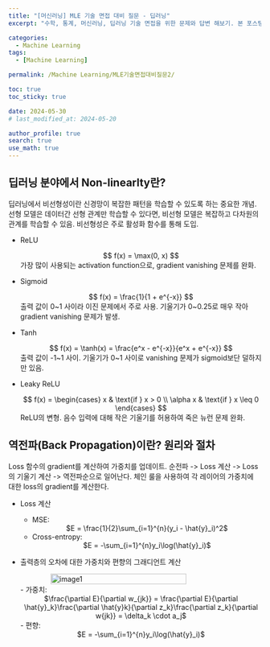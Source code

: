 ```yaml
---
title: "[머신러닝] MLE 기술 면접 대비 질문 - 딥러닝"
excerpt: "수학, 통계, 머신러닝, 딥러닝 기술 면접을 위한 문제와 답변 해보기. 본 포스팅은 개념에 대해 깊이 있게 이해한다기 보다는 폭넓게 아는 것에 중점을 둠." # 주요 내용

categories:
  - Machine Learning
tags:
  - [Machine Learning]

permalink: /Machine Learning/MLE기술면접대비질문2/

toc: true
toc_sticky: true

date: 2024-05-30
# last_modified_at: 2024-05-20

author_profile: true
search: true
use_math: true
---
```


## 딥러닝 분야에서 Non-linearlty란?
딥러닝에서 비선형성이란 신경망이 복잡한 패턴을 학습할 수 있도록 하는 중요한 개념.
선형 모델은 데이터간 선형 관계만 학습할 수 있다면, 비선형 모델은 복잡하고 다차원의 관계를 학습할 수 있음. 비선형성은 주로 활성화 함수를 통해 도입.

- ReLU
  <div align="center">
  $$ f(x) = \max(0, x) $$
  </div>
  가장 많이 사용되는 activation function으로, gradient vanishing 문제를 완화.

- Sigmoid
  <div align="center">
  $$ f(x) = \frac{1}{1 + e^{-x}} $$
  </div>
  출력 값이 0~1 사이라 이진 문제에서 주로 사용. 기울기가 0~0.25로 매우 작아 gradient vanishing 문제가 발생.

- Tanh
  <div align="center">
  $$ f(x) = \tanh(x) = \frac{e^x - e^{-x}}{e^x + e^{-x}} $$
  </div>
  출력 값이 -1~1 사이. 기울기가 0~1 사이로 vanishing 문제가 sigmoid보단 덜하지만 있음.

- Leaky ReLU
  <div align="center">
  $$ f(x) = \begin{cases} x & \text{if } x > 0 \\
  \alpha x & \text{if } x \leq 0
  \end{cases}
  $$
  </div>
  ReLU의 변형. 음수 입력에 대해 작은 기울기를 허용하여 죽은 뉴런 문제 완화.

## 역전파(Back Propagation)이란? 원리와 절차
Loss 함수의 gradient를 계산하여 가중치를 업데이트.
순전파 -> Loss 계산 -> Loss의 기울기 계산 -> 역전파순으로 일어난다.
체인 룰을 사용하여 각 레이어의 가중치에 대한 loss의 gradient를 계산한다.

- Loss 계산
  - MSE: 
    <div align="center">
    $E = \frac{1}{2}\sum_{i=1}^{n}(y_i - \hat{y}_i)^2$
    </div>
  - Cross-entropy:
    <div align="center"> 
    $E = -\sum_{i=1}^{n}y_i\log(\hat{y}_i)$
    </div>

- 출력층의 오차에 대한 가중치와 편향의 그래디언트 계산
  <div style="display: flex; justify-content: space-around;">
      <img src="{{site.url}}/assets/images/posts_img/2024-05-30-1/image1.png" alt="image1" style="width: 75%;"/>
  </div>
  - 가중치: 
    <div align="center">
    $\frac{\partial E}{\partial w_{jk}} = \frac{\partial E}{\partial \hat{y}_k}\frac{\partial \hat{y}k}{\partial z_k}\frac{\partial z_k}{\partial w{jk}} = \delta_k \cdot a_j$
    </div>
  - 편향:
    <div align="center"> 
    $E = -\sum_{i=1}^{n}y_i\log(\hat{y}_i)$
    </div>
